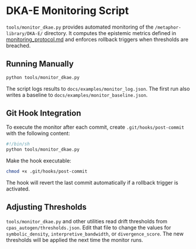 # DKA-E Monitoring Script

`tools/monitor_dkae.py` provides automated monitoring of the `/metaphor-library/DKA-E/` directory.
It computes the epistemic metrics defined in [monitoring_protocol.md](tech-specs/monitoring_protocol.md) and enforces rollback triggers when thresholds are breached.

## Running Manually

```bash
python tools/monitor_dkae.py
```

The script logs results to `docs/examples/monitor_log.json`. The first run also writes a baseline to `docs/examples/monitor_baseline.json`.

## Git Hook Integration

To execute the monitor after each commit, create `.git/hooks/post-commit` with the following content:

```bash
#!/bin/sh
python tools/monitor_dkae.py
```

Make the hook executable:

```bash
chmod +x .git/hooks/post-commit
```

The hook will revert the last commit automatically if a rollback trigger is activated.

## Adjusting Thresholds

`tools/monitor_dkae.py` and other utilities read drift thresholds from
`cpas_autogen/thresholds.json`. Edit that file to change the values for
`symbolic_density`, `interpretive_bandwidth`, or `divergence_score`. The new
thresholds will be applied the next time the monitor runs.
